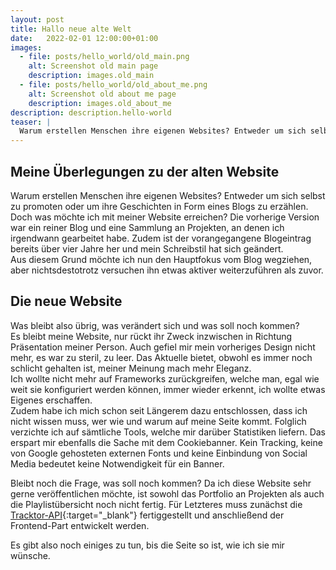```yaml
---
layout: post
title: Hallo neue alte Welt
date:   2022-02-01 12:00:00+01:00
images:
  - file: posts/hello_world/old_main.png
    alt: Screenshot old main page
    description: images.old_main
  - file: posts/hello_world/old_about_me.png
    alt: Screenshot old about me page
    description: images.old_about_me
description: description.hello-world
teaser: |
  Warum erstellen Menschen ihre eigenen Websites? Entweder um sich selbst zu promoten oder um ihre Geschichten in Form eines Blogs zu erzählen. Doch was möchte ich mit meiner Website erreichen? Die vorherige Version war ein reiner Blog und eine Sammlung an Projekten, an denen ich irgendwann gearbeitet habe. Zudem ist der vorangegangene Blogeintrag bereits über vier Jahre her und mein Schreibstil hat sich geändert. Aus diesem Grund möchte ich nun den Hauptfokus vom Blog wegziehen, aber nichtsdestotrotz versuchen ihn etwas aktiver weiterzuführen als zuvor.
---
```


## Meine Überlegungen zu der alten Website

Warum erstellen Menschen ihre eigenen Websites? Entweder um sich selbst zu promoten oder um ihre Geschichten in Form eines Blogs zu erzählen.  
Doch was möchte ich mit meiner Website erreichen? Die vorherige Version war ein reiner Blog und eine Sammlung an Projekten, an denen ich irgendwann gearbeitet habe. Zudem ist der vorangegangene Blogeintrag bereits über vier Jahre her und mein Schreibstil hat sich geändert.  
Aus diesem Grund möchte ich nun den Hauptfokus vom Blog wegziehen, aber nichtsdestotrotz versuchen ihn etwas aktiver weiterzuführen als zuvor.

## Die neue Website

Was bleibt also übrig, was verändert sich und was soll noch kommen?  
Es bleibt meine Website, nur rückt ihr Zweck inzwischen in Richtung Präsentation meiner Person. Auch gefiel mir mein vorheriges Design nicht mehr, es war zu steril, zu leer. Das Aktuelle bietet, obwohl es immer noch schlicht gehalten ist, meiner Meinung mach mehr Eleganz.  
Ich wollte nicht mehr auf Frameworks zurückgreifen, welche man, egal wie weit sie konfiguriert werden können, immer wieder erkennt, ich wollte etwas Eigenes erschaffen.  
Zudem habe ich mich schon seit Längerem dazu entschlossen, dass ich nicht wissen muss, wer wie und warum auf meine Seite kommt. Folglich verzichte ich auf sämtliche Tools, welche mir darüber Statistiken liefern. Das erspart mir ebenfalls die Sache mit dem Cookiebanner. Kein Tracking, keine von Google gehosteten externen Fonts und keine Einbindung von Social Media bedeutet keine Notwendigkeit für ein Banner.

Bleibt noch die Frage, was soll noch kommen?
Da ich diese Website sehr gerne veröffentlichen möchte, ist sowohl das Portfolio an Projekten als auch die Playlistübersicht noch nicht fertig. Für Letzteres muss zunächst die [Tracktor-API](https://github.com/tracktor-one/tracktor){:target="_blank"} fertiggestellt und anschließend der Frontend-Part entwickelt werden.

Es gibt also noch einiges zu tun, bis die Seite so ist, wie ich sie mir wünsche.
